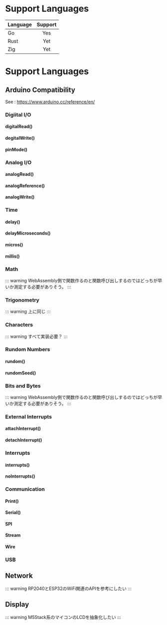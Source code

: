 # Support Languages

| Language | Support |
| -------- | :-----: |
| Go       |   Yes   |
| Rust     |   Yet   |
| Zig      |   Yet   |

# Support Languages

## Arduino Compatibility <Badge type="tip" text="partial support" />

See : https://www.arduino.cc/reference/en/

### Digiital I/O <Badge type="warning" text="yet" />

#### digitalRead()

#### degitalWrite()

#### pinMode()

### Analog I/O <Badge type="warning" text="yet" />

#### analogRead()

#### analogReference()

#### analogWrite()

### Time <Badge type="warning" text="yet" />

#### delay()

#### delayMicroseconds()

#### micros()

#### millis()

### Math <Badge type="warning" text="yet" />

::: warning
WebAssembly側で関数作るのと関数呼び出しするのではどっちが早いか測定する必要がありそう。
:::

### Trigonometry <Badge type="warning" text="yet" />

::: warning
上に同じ
:::

### Characters <Badge type="warning" text="yet" />

::: warning
すべて実装必要？
:::

### Rundom Numbers <Badge type="warning" text="yet" />

#### rundom()

#### rundomSeed()

### Bits and Bytes <Badge type="warning" text="yet" />

::: warning
WebAssembly側で関数作るのと関数呼び出しするのではどっちが早いか測定する必要がありそう。
:::

### External Interrupts <Badge type="warning" text="yet" />

#### attachInterrupt()

#### detachInterrupt()

### Interrupts <Badge type="warning" text="yet" />

#### interrupts()

#### noInterrupts()

### Communication <Badge type="warning" text="yet" />

#### Print()

#### Serial()

#### SPI

#### Stream

#### Wire

### USB <Badge type="danger" text="not support" />

## Network <Badge type="warning" text="yet" />

::: warning
RP2040とESP32のWiFi関連のAPIを参考にしたい
:::

## Display <Badge type="warning" text="yet" />

::: warning
M5Stack系のマイコンのLCDを抽象化したい
:::
